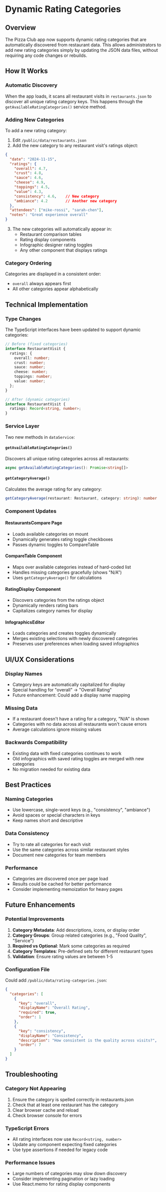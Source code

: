 # Dynamic Rating Categories

## Overview

The Pizza Club app now supports dynamic rating categories that are automatically discovered from restaurant data. This allows administrators to add new rating categories simply by updating the JSON data files, without requiring any code changes or rebuilds.

## How It Works

### Automatic Discovery
When the app loads, it scans all restaurant visits in `restaurants.json` to discover all unique rating category keys. This happens through the `getAvailableRatingCategories()` service method.

### Adding New Categories
To add a new rating category:

1. Edit `/public/data/restaurants.json`
2. Add the new category to any restaurant visit's ratings object:
```json
{
  "date": "2024-11-15",
  "ratings": {
    "overall": 4.7,
    "crust": 4.8,
    "sauce": 4.6,
    "cheese": 4.9,
    "toppings": 4.5,
    "value": 4.3,
    "consistency": 4.6,    // New category
    "ambiance": 4.2        // Another new category
  },
  "attendees": ["mike-rossi", "sarah-chen"],
  "notes": "Great experience overall"
}
```
3. The new categories will automatically appear in:
   - Restaurant comparison tables
   - Rating display components
   - Infographic designer rating toggles
   - Any other component that displays ratings

### Category Ordering
Categories are displayed in a consistent order:
- `overall` always appears first
- All other categories appear alphabetically

## Technical Implementation

### Type Changes
The TypeScript interfaces have been updated to support dynamic categories:

```typescript
// Before (fixed categories)
interface RestaurantVisit {
  ratings: {
    overall: number;
    crust: number;
    sauce: number;
    cheese: number;
    toppings: number;
    value: number;
  };
}

// After (dynamic categories)
interface RestaurantVisit {
  ratings: Record<string, number>;
}
```

### Service Layer
Two new methods in `dataService`:

#### `getAvailableRatingCategories()`
Discovers all unique rating categories across all restaurants:
```typescript
async getAvailableRatingCategories(): Promise<string[]>
```

#### `getCategoryAverage()`
Calculates the average rating for any category:
```typescript
getCategoryAverage(restaurant: Restaurant, category: string): number
```

### Component Updates

#### RestaurantsCompare Page
- Loads available categories on mount
- Dynamically generates rating toggle checkboxes
- Passes dynamic toggles to CompareTable

#### CompareTable Component
- Maps over available categories instead of hard-coded list
- Handles missing categories gracefully (shows "N/A")
- Uses `getCategoryAverage()` for calculations

#### RatingDisplay Component
- Discovers categories from the ratings object
- Dynamically renders rating bars
- Capitalizes category names for display

#### InfographicsEditor
- Loads categories and creates toggles dynamically
- Merges existing selections with newly discovered categories
- Preserves user preferences when loading saved infographics

## UI/UX Considerations

### Display Names
- Category keys are automatically capitalized for display
- Special handling for "overall" → "Overall Rating"
- Future enhancement: Could add a display name mapping

### Missing Data
- If a restaurant doesn't have a rating for a category, "N/A" is shown
- Categories with no data across all restaurants won't cause errors
- Average calculations ignore missing values

### Backwards Compatibility
- Existing data with fixed categories continues to work
- Old infographics with saved rating toggles are merged with new categories
- No migration needed for existing data

## Best Practices

### Naming Categories
- Use lowercase, single-word keys (e.g., "consistency", "ambiance")
- Avoid spaces or special characters in keys
- Keep names short and descriptive

### Data Consistency
- Try to rate all categories for each visit
- Use the same categories across similar restaurant styles
- Document new categories for team members

### Performance
- Categories are discovered once per page load
- Results could be cached for better performance
- Consider implementing memoization for heavy pages

## Future Enhancements

### Potential Improvements
1. **Category Metadata**: Add descriptions, icons, or display order
2. **Category Groups**: Group related categories (e.g., "Food Quality", "Service")
3. **Required vs Optional**: Mark some categories as required
4. **Category Templates**: Pre-defined sets for different restaurant types
5. **Validation**: Ensure rating values are between 1-5

### Configuration File
Could add `/public/data/rating-categories.json`:
```json
{
  "categories": [
    {
      "key": "overall",
      "displayName": "Overall Rating",
      "required": true,
      "order": 1
    },
    {
      "key": "consistency",
      "displayName": "Consistency",
      "description": "How consistent is the quality across visits?",
      "order": 7
    }
  ]
}
```

## Troubleshooting

### Category Not Appearing
1. Ensure the category is spelled correctly in restaurants.json
2. Check that at least one restaurant has the category
3. Clear browser cache and reload
4. Check browser console for errors

### TypeScript Errors
- All rating interfaces now use `Record<string, number>`
- Update any component expecting fixed categories
- Use type assertions if needed for legacy code

### Performance Issues
- Large numbers of categories may slow down discovery
- Consider implementing pagination or lazy loading
- Use React.memo for rating display components